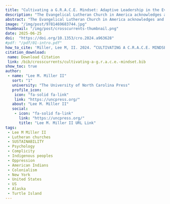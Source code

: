 ```yaml
---
title: "Cultivating a G.R.A.C.E. Mindset: Adaptive Leadership in the Evangelical Lutheran Church of America"
description: "The Evangelical Lutheran Church in America acknowledges and repents for its complicity in the harms of colonialism towards Native American and Alaska Native peoples. The church commits to undoing the ongoing evils of the Doctrine of Discovery and building right relationships with indigenous nations."
abstract: "The Evangelical Lutheran Church in America acknowledges and repents for its complicity in the harms of colonialism towards Native American and Alaska Native peoples. The church commits to undoing the ongoing evils of the Doctrine of Discovery and building right relationships with indigenous nations. The Upstate New York Synod confesses and repents for its complicity in the harm done to indigenous peoples and strives to strengthen anti-oppression efforts for justice and equity."
image: "/img/post/9781469683744.jpg"
thumbnail: "/img/post/crosscurrents-thumbnail.png"
date: 2025-06-25
doi:  "https://doi.org/10.1353/cro.2024.a963628"
#pdf: "/pdf/01-intro.pdf"
how_to_cite: 'Miller, Lee M, II. 2024. “CULTIVATING A C.R.A.C.E. MINDSET.” Cross Currents 74 (4): 404–5.'
citation_download: 
 name: Download Citation
 link: /bib/crosscurrents/cultivating-a-g.r.a.c.e.-mindset.bib
show_toc: true
author: 
 - name: "Lee M. Miller II"
   sort: "1"
   university: "The University of North Carolina Press"
   profile_icon: 
    icon: "fa-solid fa-link"
    link: "https://uncpress.org/"
   about: "Lee M. Miller II"
   social:
    - icon: "fa-solid fa-link"
      link: "https://uncpress.org/"
      title: "Lee M. Miller II URL Link"
tags: 
 - Lee M Miller II 
 - Lutheran churches
 - SUSTAINABILITY
 - Psychology
 - Complicity
 - Indigenous peoples
 - Oppression
 - American Indians
 - Colonialism
 - New York
 - United States
 - US
 - Alaska
 - Turtle Island
---
```

